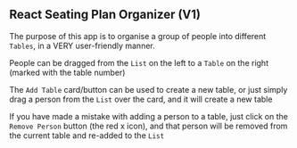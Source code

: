 ## React Seating Plan Organizer (V1)

The purpose of this app is to organise a group of people into different `Tables`, in a VERY user-friendly manner.

People can be dragged from the `List` on the left to a `Table` on the right (marked with the table number)

The `Add Table` card/button can be used to create a new table, or just simply drag a person from the `List` over the card, and it will create a new table

If you have made a mistake with adding a person to a table, just click on the `Remove Person` button (the red x icon), and that person will be removed from the current table and re-added to the `List`